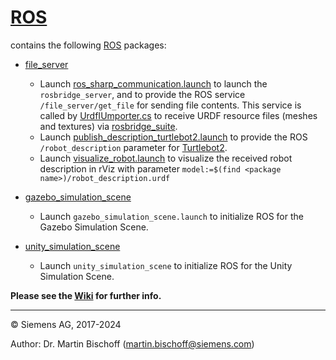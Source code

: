 # [ROS](https://github.com/siemens/ros-sharp/tree/master/ROS) #
contains the following [ROS](http://wiki.ros.org/) packages:

* [file_server](https://github.com/siemens/ros-sharp/tree/master/ROS/file_server)
  * Launch [ros_sharp_communication.launch](https://github.com/siemens/ros-sharp/tree/master/ROS/file_server/launch/ros_sharp_communication.launch) to launch the `rosbridge_server`, and to provide the ROS service `/file_server/get_file` for sending file contents.
 This service  is called by [UrdfIUmporter.cs](https://github.com/siemens/ros-sharp/blob/master/RosBridgeClient/UrdfImporter.cs) to receive URDF resource  files (meshes and textures) via [rosbridge_suite](http://wiki.ros.org/rosbridge_suite).
  * Launch [publish_description_turtlebot2.launch](https://github.com/siemens/ros-sharp/blob/master/ROS/file_server/launch/publish_description_turtlebot2.launch) to provide the ROS `/robot_description` parameter for [Turtlebot2](http://wiki.ros.org/Robots/TurtleBot).
  * Launch [visualize_robot.launch](https://github.com/siemens/ros-sharp/blob/master/ROS/file_server/launch/visualize_robot.launch) to visualize the received robot description in rViz with parameter `model:=$(find <package name>)/robot_description.urdf`

* [gazebo_simulation_scene](https://github.com/siemens/ros-sharp/tree/master/ROS/gazebo_simulation_scene)
  * Launch ``gazebo_simulation_scene.launch`` to initialize ROS for the Gazebo Simulation Scene.

* [unity_simulation_scene](https://github.com/siemens/ros-sharp/tree/master/ROS/unity_simulation_scene)
  * Launch ``unity_simulation_scene`` to initialize ROS for the Unity Simulation Scene.

__Please see the [Wiki](https://github.com/siemens/ros-sharp/wiki) for further info.__

---

© Siemens AG, 2017-2024

Author: Dr. Martin Bischoff (martin.bischoff@siemens.com)
